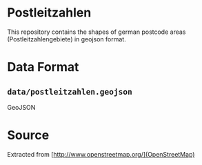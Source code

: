# Postleitzahlen

This repository contains the shapes of german postcode areas (Postleitzahlengebiete) in geojson format.

# Data Format

## `data/postleitzahlen.geojson`

GeoJSON

# Source

Extracted from [http://www.openstreetmap.org/](OpenStreetMap)
